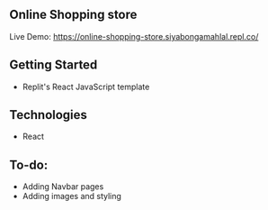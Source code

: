 ## Online Shopping store

Live Demo: https://online-shopping-store.siyabongamahlal.repl.co/

## Getting Started
* Replit's React JavaScript template

## Technologies
* React

## To-do:
* Adding Navbar pages
* Adding images and styling


